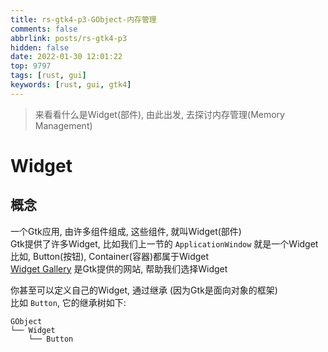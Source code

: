 ```yaml
---
title: rs-gtk4-p3-GObject-内存管理
comments: false
abbrlink: posts/rs-gtk4-p3
hidden: false
date: 2022-01-30 12:01:22
top: 9797
tags: [rust, gui]
keywords: [rust, gui, gtk4]
---
```

> 来看看什么是Widget(部件), 由此出发, 去探讨内存管理(Memory Management)
<!-- more -->
# Widget
## 概念
一个Gtk应用, 由许多组件组成, 这些组件, 就叫Widget(部件)  
Gtk提供了许多Widget, 比如我们上一节的 `ApplicationWindow` 就是一个Widget  
比如, Button(按钮), Container(容器)都属于Widget  
[Widget Gallery](https://docs.gtk.org/gtk4/visual_index.html) 是Gtk提供的网站, 帮助我们选择Widget  

你甚至可以定义自己的Widget, 通过继承 (因为Gtk是面向对象的框架)  
比如 `Button`, 它的继承树如下:  

```
GObject
└── Widget
    └── Button
```